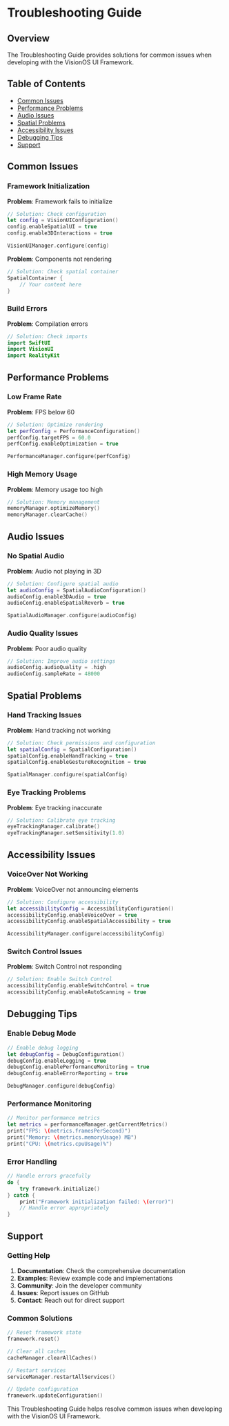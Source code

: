 # Troubleshooting Guide

## Overview

The Troubleshooting Guide provides solutions for common issues when developing with the VisionOS UI Framework.

## Table of Contents

- [Common Issues](#common-issues)
- [Performance Problems](#performance-problems)
- [Audio Issues](#audio-issues)
- [Spatial Problems](#spatial-problems)
- [Accessibility Issues](#accessibility-issues)
- [Debugging Tips](#debugging-tips)
- [Support](#support)

## Common Issues

### Framework Initialization

**Problem**: Framework fails to initialize
```swift
// Solution: Check configuration
let config = VisionUIConfiguration()
config.enableSpatialUI = true
config.enable3DInteractions = true

VisionUIManager.configure(config)
```

**Problem**: Components not rendering
```swift
// Solution: Check spatial container
SpatialContainer {
    // Your content here
}
```

### Build Errors

**Problem**: Compilation errors
```swift
// Solution: Check imports
import SwiftUI
import VisionUI
import RealityKit
```

## Performance Problems

### Low Frame Rate

**Problem**: FPS below 60
```swift
// Solution: Optimize rendering
let perfConfig = PerformanceConfiguration()
perfConfig.targetFPS = 60.0
perfConfig.enableOptimization = true

PerformanceManager.configure(perfConfig)
```

### High Memory Usage

**Problem**: Memory usage too high
```swift
// Solution: Memory management
memoryManager.optimizeMemory()
memoryManager.clearCache()
```

## Audio Issues

### No Spatial Audio

**Problem**: Audio not playing in 3D
```swift
// Solution: Configure spatial audio
let audioConfig = SpatialAudioConfiguration()
audioConfig.enable3DAudio = true
audioConfig.enableSpatialReverb = true

SpatialAudioManager.configure(audioConfig)
```

### Audio Quality Issues

**Problem**: Poor audio quality
```swift
// Solution: Improve audio settings
audioConfig.audioQuality = .high
audioConfig.sampleRate = 48000
```

## Spatial Problems

### Hand Tracking Issues

**Problem**: Hand tracking not working
```swift
// Solution: Check permissions and configuration
let spatialConfig = SpatialConfiguration()
spatialConfig.enableHandTracking = true
spatialConfig.enableGestureRecognition = true

SpatialManager.configure(spatialConfig)
```

### Eye Tracking Problems

**Problem**: Eye tracking inaccurate
```swift
// Solution: Calibrate eye tracking
eyeTrackingManager.calibrate()
eyeTrackingManager.setSensitivity(1.0)
```

## Accessibility Issues

### VoiceOver Not Working

**Problem**: VoiceOver not announcing elements
```swift
// Solution: Configure accessibility
let accessibilityConfig = AccessibilityConfiguration()
accessibilityConfig.enableVoiceOver = true
accessibilityConfig.enableSpatialAccessibility = true

AccessibilityManager.configure(accessibilityConfig)
```

### Switch Control Issues

**Problem**: Switch Control not responding
```swift
// Solution: Enable Switch Control
accessibilityConfig.enableSwitchControl = true
accessibilityConfig.enableAutoScanning = true
```

## Debugging Tips

### Enable Debug Mode

```swift
// Enable debug logging
let debugConfig = DebugConfiguration()
debugConfig.enableLogging = true
debugConfig.enablePerformanceMonitoring = true
debugConfig.enableErrorReporting = true

DebugManager.configure(debugConfig)
```

### Performance Monitoring

```swift
// Monitor performance metrics
let metrics = performanceManager.getCurrentMetrics()
print("FPS: \(metrics.framesPerSecond)")
print("Memory: \(metrics.memoryUsage) MB")
print("CPU: \(metrics.cpuUsage)%")
```

### Error Handling

```swift
// Handle errors gracefully
do {
    try framework.initialize()
} catch {
    print("Framework initialization failed: \(error)")
    // Handle error appropriately
}
```

## Support

### Getting Help

1. **Documentation**: Check the comprehensive documentation
2. **Examples**: Review example code and implementations
3. **Community**: Join the developer community
4. **Issues**: Report issues on GitHub
5. **Contact**: Reach out for direct support

### Common Solutions

```swift
// Reset framework state
framework.reset()

// Clear all caches
cacheManager.clearAllCaches()

// Restart services
serviceManager.restartAllServices()

// Update configuration
framework.updateConfiguration()
```

This Troubleshooting Guide helps resolve common issues when developing with the VisionOS UI Framework.
